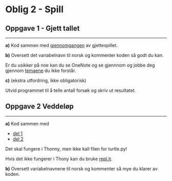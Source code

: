 # Oblig 2 - Spill

## Oppgave 1 - Gjett tallet

---

**a)** Kod sammen med [gjennomgangen](https://www.youtube.com/watch?v=2sWTNMi4XpE) av gjettespillet.

**b)** Oversett det variabelnavn til norsk og kommenter koden så godt du kan. 

Er du usikker på noe kan du se OneNote og se gjennnom og jobbe deg gjennom [temaene](https://www.youtube.com/playlist?list=PLS9qLR8VoFA4XkW9JqP5cBQSUAtk0LlQ-) du ikke forstår.


**c)** (ekstra utfordring, ikke obligatorisk)

Utvid programmet til å telle antall forsøk og skriv ut resultatet.

## Oppgave 2 Veddeløp
---

**a)** Kod sammen med 
 * [del 1](https://www.youtube.com/watch?v=tXH-cY7N5bg)
 * [del 2](https://www.youtube.com/watch?v=hxbEubm1yQo)

Det skal fungere i Thonny, men ikke kall filen for turtle.py!

Hvis det ikke fungerer i Thony kan du bruke [repl.it](https://repl.it/languages/python_turtle).

**b)** Oversett variabelnavnene til norsk og kommenter så mye du klarer av koden.






